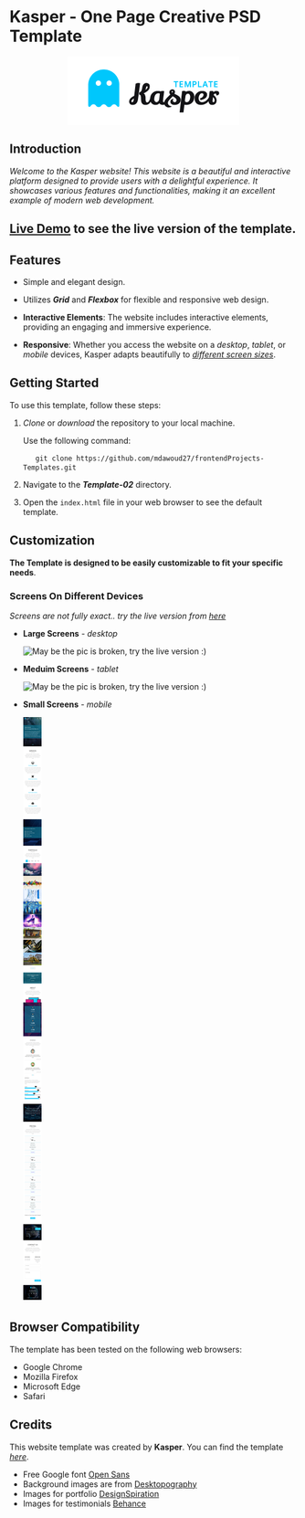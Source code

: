 <!-- # Welcome to Kasper Website! -->
# Kasper - One Page Creative PSD Template

<!-- Add the Kasper logo image and center it -->
<div style="display: flex; justify-content: center;">
  <img src="images/logoo.png" alt="Kasper Logo" draggable="false" />
</div>


## Introduction

*Welcome to the Kasper website! This website is a beautiful and interactive platform designed to provide users with a delightful experience. It showcases various features and functionalities, making it an excellent example of modern web development.*

## [Live Demo](https://kasper-ecru.vercel.app/) to see the live version of the template.

## Features

* Simple and elegant design.

* Utilizes ***Grid*** and ***Flexbox*** for flexible and responsive web design.
* **Interactive Elements**: The website includes interactive elements, providing an engaging and immersive experience.
* **Responsive**: Whether you access the website on a *desktop*, *tablet*, or *mobile* devices, Kasper adapts beautifully to [*different screen sizes*](#customization).

## **Getting Started**
To use this template, follow these steps:

1. *Clone* or *download* the repository to your local machine.

    Use the following command:

    ```
       git clone https://github.com/mdawoud27/frontendProjects-Templates.git
    ```

3. Navigate to the ***Template-02*** directory.

4. Open the `index.html` file in your web browser to see the default template.

## **Customization**

**The Template is designed to be easily customizable to fit your specific needs**.

### Screens On Different Devices
*Screens are not fully exact.. try the live version from [here](https://kasper-ecru.vercel.app/)*
* **Large Screens** - *desktop*

    ![May be the pic is broken, try the live version :)](images/kasper-desktop.png)
    
* **Meduim Screens** - *tablet*

    ![May be the pic is broken, try the live version :)](images/kasper-tablet.png)

* **Small Screens** - *mobile*

    ![May be the pic is broken, try the live version :)](images/kasper-mobile.png)

## **Browser Compatibility**

The template has been tested on the following web browsers:

* Google Chrome
* Mozilla Firefox
* Microsoft Edge
* Safari
## Credits

This website template was created by **Kasper**. You can find the template [*here*](https://www.graphberry.com/item/kasper-one-page-psd-template).

* Free Google font [Open Sans](https://fonts.google.com/specimen/Open+Sans)
* Background images are from [Desktopography](https://desktopography.net/)
* Images for portfolio [DesignSpiration](https://www.designspiration.com/)
* Images for testimonials [Behance](https://www.behance.net/gallery/15046965/Meet-The-People)
